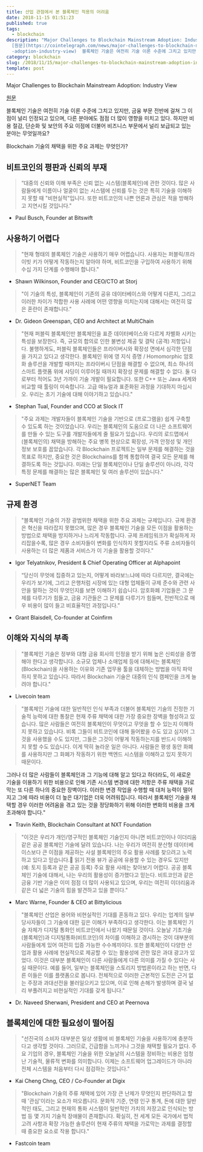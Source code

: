 ```yaml
---
title: 산업 관점에서 본 블록체인 적용의 어려움
date: 2018-11-15 01:51:23
published: true
tags:
  - blockchain
description: "Major Challenges to Blockchain Mainstream Adoption: Industry View
  [원문](https://cointelegraph.com/news/major-challenges-to-blockchain-mainstream\
  -adoption-industry-view)  블록체인 기술은 여전히 기술 이론 수준에 그치고 있지만..."
category: blockchain
slug: /2018/11/15/major-challenges-to-blockchain-mainstream-adoption-industry-view/
template: post
---
```

Major Challenges to Blockchain Mainstream Adoption: Industry View

[원문](https://cointelegraph.com/news/major-challenges-to-blockchain-mainstream-adoption-industry-view)

블록체인 기술은 여전히 기술 이론 수준에 그치고 있지만, 금융 부문 전반에 걸쳐 그 이점이 널리 인정되고 있으며, 다른 분야에도 점점 더 많이 영향을 미치고 있다. 하지만 비용 절감, 단순화 및 보안의 주요 이점에 더불어 비즈니스 부문에서 널리 보급되고 있는 분야는 무엇일까요?

Blockchain 기술의 채택을 위한 주요 과제는 무엇인가?

## 비트코인의 평판과 신뢰의 부재

> “대중의 신뢰와 이해 부족은 신뢰 없는 시스템(블록체인)에 관한 것이다. 많은 사람들에게 이름이나 얼굴이 없는 시스템에 신뢰를 두는 것은 특히 기술을 이해하지 못할 때 "비현실적"입니다. 또한 비트코인의 나쁜 언론과 관심은 적을 방해하고 지연시킬 것입니다."

- Paul Busch, Founder at Bitswift

## 사용하기 어렵다

> "현재 형태의 블록체인 기술은 사용하기 매우 어렵습니다. 사용자는 퍼블릭/프라이빗 키가 어떻게 작동하는지 알아야 하며, 비트코인을 구입하여 사용하기 위해 수십 가지 단계를 수행해야 합니다."

- Shawn Wilkinson, Founder and CEO/CTO at Storj

> "이 기술의 특성, 블록체인이 기존의 공유 데이터베이스와 어떻게 다른지, 그리고 이러한 차이가 적합한 사용 사례에 어떤 영향을 미치는지에 대해서는 여전히 많은 혼란이 존재합니다."

- Dr. Gideon Greenspan, CEO and Architect at MultiChain

> "현재 퍼블릭 블록체인만 블록체인을 표준 데이터베이스와 다르게 차별화 시키는 특성을 보장한다. 즉, 규모의 합의로 인한 불변성 제공 및 결탁 (공격) 저항입니다. 불행하게도, 퍼블릭 블록체인들은 프라이버시와 확장성 면에서 심각한 단점을 가지고 있다고 생각한다. 블록체인 위에 영 지식 증명 / Homomorphic 암호화 솔루션을 개발할 때까지는 프라이버시 단점을 해결할 수 없으며, 최소 하나의 스마트 플랫폼 위에 샤딩이 이루어질 때까지 확장성 문제를 해결할 수 없다. 둘 다로부터 적어도 3년 가까이 기술 개발이 필요합니다. 또한 C++ 또는 Java 세계와 비교할 때 툴링이 미숙합니다. 고급 매뉴얼과 표준화된 과정을 기대하지 마십시오. 우리는 초기 기술에 대해 이야기하고 있습니다."

- Stephan Tual, Founder and CCO at Slock IT

> "주요 과제는 개발자들이 블록체인 기술을 기반으로 (프로그램을) 쉽게 구축할 수 있도록 하는 것이었습니다. 우리는 블록체인의 도움으로 더 나은 소프트웨어를 만들 수 있는 도구를 개발자들에게 줄 필요가 있습니다. 우리의 로드맵에서 (블록체인의) 채택을 방해하는 주요 병목 현상으로 확장성, 가격 안정성 및 개인 정보 보호를 꼽았습니다. 각 Blockchain 프로젝트는 일부 문제를 해결하는 것을 목표로 하지만, 중요한 것은 Blockchains를 함께 통합하여 결국 모든 문제를 해결하도록 하는 것입니다. 미래는 단일 블록체인이나 단일 솔루션이 아니라, 각각 특정 문제를 해결하는 많은 블록체인 및 여러 솔루션이 있습니다."

- SuperNET Team

## 규제 환경

> "블록체인 기술의 가장 광범위한 채택을 위한 주요 과제는 규제입니다. 규제 환경은 혁신을 따라잡지 못했으며, 많은 경우 블록체인 기술을 모든 이점을 활용하는 방법으로 채택을 방지하거나 느리게 작동합니다. 규제 프레임워크가 확실하게 자리잡을수록, 많은 경우 소비자들이 변화를 인식하지 못할지라도 주류 소비자들이 사용하는 더 많은 제품과 서비스가 이 기술을 활용할 것이다."

- Igor Telyatnikov‎, President & Chief Operating Officer at Alphapoint

> “당신이 무엇에 집중하고 있는지, 어떻게 바라보느냐에 따라 다르지만, 결국에는 우리가 보기에, 그리고 은행처럼 시장에 있는 대형 업체들이 규제 준수와 관련 사안을 말하는 것이 무엇인지를 보면 이해하기 쉽습니다. 암호화폐 기업들은 그 문제를 다루기가 힘들고, 금융 기관들은 그 문제를 다루기가 힘들며, 전반적으로 매우 비용이 많이 들고 비효율적인 과정입니다.”

- Grant Blaisdell, Co-founder at Coinfirm

## 이해와 지식의 부족

> "블록체인 기술은 정부와 대형 금융 회사의 인정을 받기 위해 높은 신뢰성을 증명해야 한다고 생각합니다. 소규모 업체나 소매업체 등에 대해서는 블록체인(Blockchain)을 사용하는 이유와 기존 업무용 툴을 대체하는 방법을 아직 파악하지 못하고 있습니다. 따라서 Blockchain 기술은 대중의 인식 캠페인을 크게 늘려야 합니다."

- Livecoin team

> "블록체인 기술에 대한 일반적인 인식 부족과 더불어 블록체인 기술의 진정한 기술적 능력에 대한 통찰은 현재 주류 채택에 대한 가장 중요한 장벽을 형성하고 있습니다. 많은 사람들은 여전히 블록체인이 무엇이고 무엇을 할 수 있는지 이해하지 못하고 있습니다. 비록 그들이 비트코인에 대해 들어봤을 수도 있고 심지어 그것을 사용했을 수도 있지만, 그들은 그것이 어떻게 작동하는지를 반드시 이해하지 못할 수도 있습니다. 이게 딱히 놀라운 일은 아니다. 사람들은 평생 동안 화폐를 사용하지만 그 화폐가 작동하기 위한 백엔드 시스템을 이해하고 있지 못하기 때문이다.

그러나 더 많은 사람들이 블록체인과 그 기능에 대해 알고 있다고 하더라도, 이 새로운 기술을 이용하기 위한 비용으로 인해 기존 시스템 변경에 대한 저항은 주류 채택을 가로막는 또 다른 하나의 중요한 장벽이다. 이러한 변경 작업을 수행할 때 대처 능력이 떨어지고 그에 따라 비용이 더 높은 대기업은 더욱 어려워집니다. 따라서 블록체인 기술을 채택할 경우 이러한 어려움을 겪고 있는 것을 정당화하기 위해 이러한 변화의 비용을 크게 초과해야 합니다."

- Travin Keith, Blockchain Consultant at NXT Foundation

> "이것은 우리가 개인/영구적인 블록체인 기술인지 아니면 비트코인이나 이더리움 같은 공공 블록체인 기술에 달려 있습니다. 나는 우리가 여전히 분산형 데이터베이스보다 큰 이점을 제공하는 사설 블록체인의 주요 활용 사례를 찾으려고 노력하고 있다고 믿습니다. 읽기 전용 뷰가 공공에 유용할 수 있는 경우도 있지만(예: 토지 등록과 같은 공공 등록) 주요 활용 사례는 찾아보기 어렵다. 공공 블록체인 기술에 대해서, 나는 우리의 활용성이 증가했다고 믿는다. 비트코인과 같은 금융 기반 기술은 이미 점점 더 많이 사용되고 있으며, 우리는 여전히 이더리움과 같은 더 넓은 기술의 힘을 발견하고 있을 뿐이다."

- Marc Warne, Founder & CEO at Bittylicious

> "블록체인 산업은 용어와 비현실적인 기대를 혼동하고 있다. 우리는 업계의 일부 당사자들이 그 기술에 대한 깊은 이해가 부족하다고 생각한다. 이는 블록체인 기술 자체가 디지털 통화인 비트코인에서 나왔기 때문일 것이다. 오늘날 기초기술(블록체인)과 디지털통화(비트코인)의 차이를 이해하고 경시하는 것이 대부분의 사람들에게 있어 여전히 입증 가능한 수수께끼이다. 또한 블록체인이 다양한 산업과 활용 사례에 현실적으로 제공할 수 있는 활용성에 관한 많은 과대 광고가 있었다. 이것은 대부분 블록체인이 다른 사람들에게 다른 의미를 가질 수 있다는 사실 때문이다. 예를 들어, 일부는 블록체인을 스토리지 방법론이라고 하는 반면, 다른 이들은 이를 플랫폼으로 봅니다. 전체적으로 이러한 근본적인 도전은 근거 없는 주장과 과대선전을 불러일으키고 있으며, 이로 인해 손해가 발생하며 결국 널리 부풀려지고 비현실적인 기대를 갖게 됩니다."

- Dr. Naveed Sherwani, President and CEO at Peernova

## 블록체인에 대한 필요성이 떨어짐

> "선진국의 소비자 대부분은 일상 생활에 비 블록체인 기술을 사용하기에 충분하다고 생각할 것이다. 그러므로, 긴급함을 느끼거나 그것을 채택할 필요가 없다. 주요 기업의 경우, 블록체인 기술을 위한 오늘날의 시스템을 정비하는 비용은 엄청난 기술적, 물류적 변화를 의미합니다. 이제는 소프트웨어 업그레이드가 아니라 전체 시스템을 처음부터 다시 점검하는 것입니다."

- Kai Cheng Chng, CEO / Co-Founder at Digix

> "Blockchain 기술의 주류 채택에 있어 가장 큰 난제가 무엇인지 판단하려고 할 때 '관심'이라는 요소가 떠오릅니다. 문화적 기준, 연령 인구 통계, 돈에 대한 일반적인 태도, 그리고 현재의 통화 시스템이 일반적인 가치의 저장고로 인식되는 방법 등 몇 가지 기술적 장애물이 존재합니다. 확실히, 전 세계 모든 국가에서 법적 고려 사항과 확장 가능한 솔루션이 현재 주류의 채택을 가로막는 과제를 결정할 때 중요한 요소로 작용 합니다."

- Fastcoin team

